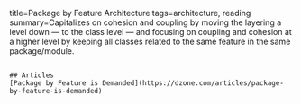 title=Package by Feature Architecture
tags=architecture, reading
summary=Capitalizes on cohesion and coupling by moving the layering a level down — to the class level — and focusing on coupling and cohesion at a higher level by keeping all classes related to the same feature in the same package/module.
~~~~~~

## Articles
[Package by Feature is Demanded](https://dzone.com/articles/package-by-feature-is-demanded)
